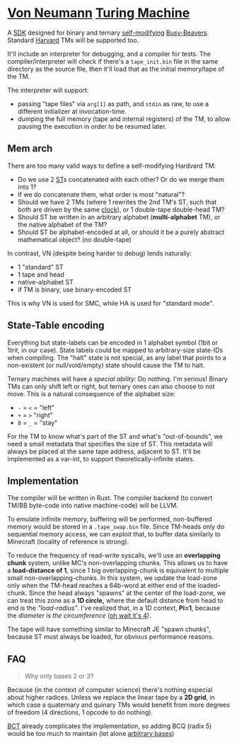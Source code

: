 # [Von Neumann](https://en.wikipedia.org/wiki/Von_Neumann_architecture) [Turing Machine](https://en.wikipedia.org/wiki/Turing_machine)

A [SDK](https://en.wikipedia.org/wiki/Software_development_kit) designed for binary and ternary [self-modifying](https://en.wikipedia.org/wiki/Self-modifying_code) [Busy-Beavers](https://en.wikipedia.org/wiki/Busy_beaver). Standard [Harvard](https://en.wikipedia.org/wiki/Harvard_architecture) TMs will be supported too.

It'll include an interpreter for debugging, and a compiler for tests. The compiler/interpreter will check if there's a `tape_init.bin` file in the same directory as the source file, then it'll load that as the initial memory/tape of the TM.

The interpreter will support:
- passing "tape files" via `arg[1]` as path, and `stdin` as raw, to use a different initializer at invocation-time.
- dumping the full memory (tape and internal registers) of the TM, to allow pausing the execution in order to be resumed later.

## Mem arch
There are too many valid ways to define a self-modifying Hardvard TM:
- Do we use 2 [ST](#state-table-encoding)s concatenated with each other? Or do we merge them into 1?
- If we do concatenate them, what order is most "natural"?
- Should we have 2 TMs (where 1 rewrites the 2nd TM's ST, such that both are driven by the same [clock](https://en.wikipedia.org/wiki/Clock_generator)), or 1 double-tape double-head TM?
- Should ST be written in an arbitrary alphabet (**multi-alphabet** TM), or the native alphabet of the TM?
- Should ST be alphabet-encoded at all, or should it be a purely abstract mathematical object? (no double-tape)

In contrast, VN (despite being harder to debug) lends naturally:
- 1 "standard" ST
- 1 tape and head
- native-alphabet ST
- if TM is binary, use binary-encoded ST

This is why VN is used for SMC, while HA is used for "standard mode".

## State-Table encoding
Everything but state-labels can be encoded in 1 alphabet symbol (1bit or 1trit, in our case). State labels could be mapped to arbitrary-size state-IDs when compiling. The "halt" state is not special, as any label that points to a non-existent (or null/void/empty) state should cause the TM to halt.

Ternary machines will have a _special ability:_ Do nothing.
I'm serious! Binary TMs can only shift left or right, but ternary ones can also choose to not move. This is a natural consequence of the alphabet size:
- `-` = `<` = "left"
- `+` = `>` "right"
- `0` = `_` = "stay"

For the TM to know what's part of the ST and what's "out-of-bounds", we need a small metadata that specifies the size of ST. This metadata will always be placed at the same tape address, adjacent to ST. It'll be implemented as a var-int, to support theoretically-infinite states.

## Implementation
The compiler will be written in Rust. The compiler backend (to convert TM/BB byte-code into native machine-code) will be LLVM.

To emulate infinite memory, buffering will be performed, non-buffered memory would be stored in a `.tape_swap.bin` file. Since TM-heads only do sequential memory access, we can exploit that, to buffer data similarly to Minecraft (locality of reference is strong).

To reduce the frequency of read-write syscalls, we'll use an **overlapping chunk** system, unlike MC's non-overlapping chunks. This allows us to have a **load-distance of 1**, since 1 big overlapping-chunk is equivalent to multiple small non-overlapping-chunks. In this system, we update the load-zone only when the TM-head reaches a 64b-word at either end of the loaded-chunk. Since the head always "spawns" at the center of the load-zone, we can treat this zone as a **1D circle,** where the default distance from head to end is the *"load-radius"*. I've realized that, in a 1D context, **Pi=1**, because the *diameter is the circumference* ([oh wait it's 4](https://math.stackexchange.com/a/518830)).

The tape will have something similar to Minecraft JE "spawn chunks", because ST must always be loaded, for obvious performance reasons.

## FAQ
> Why only bases 2 or 3?

Because (in the context of computer science) there's nothing especial about higher radices. Unless we replace the linear tape by a **2D grid**, in which case a quaternary and quinary TMs would benefit from more degrees of freedom (4 directions, 1 opcode to do nothing).

[BCT](https://en.wikipedia.org/wiki/Ternary_numeral_system#Binary-coded_ternary) already complicates the implementation, so adding BCQ (radix 5) would be too much to maintain (let alone [arbitrary bases](https://rudxain.github.io/RX-wiki/wiki/Base-Coded_Radix))

